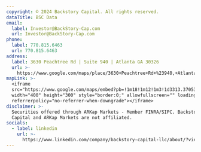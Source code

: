 ```yaml
---
copyright: © 2024 Backstory Capital. All rights reserved.
dataTitle: BSC Data
email:
  label: Investor@BackStory-Cap.com
  url: Investor@BackStory-Cap.com
phone:
  label: 770.815.6463
  url: 770.815.6463
address:
  label: 3630 Peachtree Rd | Suite 940 | Atlanta GA 30326
  url: >-
    https://www.google.com/maps/place/3630+Peachtree+Rd+%23940,+Atlanta,+GA+30342
mapLink: >-
  <iframe
  src="https://www.google.com/maps/embed?pb=!1m18!1m12!1m3!1d3313.370531505851!2d-84.3583364!3d33.8543405!2m3!1f0!2f0!3f0!3m2!1i1024!2i768!4f13.1!3m3!1m2!1s0x88f50f53c9d3677b%3A0x8dd4925ccd5ec805!2s3630%20Peachtree%20Rd%20%23940%2C%20Atlanta%2C%20GA%2030342!5e0!3m2!1sen!2sus!4v1746547690954!5m2!1sen!2sus"
  width="400" height="300" style="border:0;" allowfullscreen="" loading="lazy"
  referrerpolicy="no-referrer-when-downgrade"></iframe>
disclaimer: >-
  Securities offered through ARKap Markets - Member FINRA/SIPC. Backstory
  Capital and ARKap Markets are not affiliated.
socials:
  - label: linkedin
    url: >-
      https://www.linkedin.com/company/backstory-capital-llc/about/?viewAsMember=true
---
```



